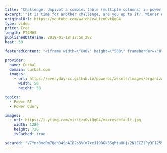 ```yaml
---
title: "Challenge: Unpivot a complex table (multiple columns) in power query"
excerpt: "It is time for another challenge, are you up to it?  Winner will get my mouse mat: https://curbal.com/product/joins-mouse-mat-by-curbal  If you want to try it yourself, you will find the files on the github page: https://github.com/ruthpozuelo/PQ-Challenge-unpivot  Then you can check the solution and"
originalUrl: https://youtube.com/watch?v=LtzuGvtQqG4
type: video
price: Free
length: PT4M6S
publishedDateTime: 2019-01-18T12:50:28Z
heat: 50

featuredContent: "<iframe width=\"800\" height=\"500\" frameborder=\"0\" src=\"https://www.youtube.com/embed/LtzuGvtQqG4\" allow=\"accelerometer; autoplay; encrypted-media; gyroscope; picture-in-picture\" allowfullscreen></iframe>"

provider:
  name: Curbal
  domain: curbal.com
  images:
    - url: https://everyday-cc.github.io/powerbi/assets/images/organizations/curbal.com-50x50.jpg
      width: 50
      height: 50

topics:
  - Power BI
  - Power Query

images:
  - url: https://i.ytimg.com/vi/LtzuGvtQqG4/maxresdefault.jpg
    width: 1280
    height: 720
    isCached: true

secured: "V7Ynr8mcPm7Qeh34SpAIB2s5VCm7xxJ198Gk3SqMtuUHj/2NlECZlPy3FI255EH7Eq/ZnCM5KwqvGePsgtzOZbMAKYidhu7YeBPPYsmJ629XUPVVSnLtEY9bh9c77iFVBVbqfsd0+kdlLC8w0DQUhOzybYI/0fEWbVCKQAqmXmJJJma2HncGQ1yHT2UhI4bVybuSzqbSP9AHWNwln2h7J8ellG/py5mGaLihVEUX5gmmlTjz0Ub+8LDz83b58gCrm6useb+9f+sKRjMYX4hXVCPXTVNh2C6W8CYgEccGsFLc4y4K6U8NyqHEX5XEj8fdrM48xn6qoyfb+s2g2cIubgOTlPYRnGMlumeEB6K/9yqDmGAbZc6g3sDI0YblZOz01P4KKAf11fqRSeGXHjO2CGX7uDTM+opECK3V3wci1Oo=;kyKNkXI9RuyUIeVH+qeaJw=="
---
```


